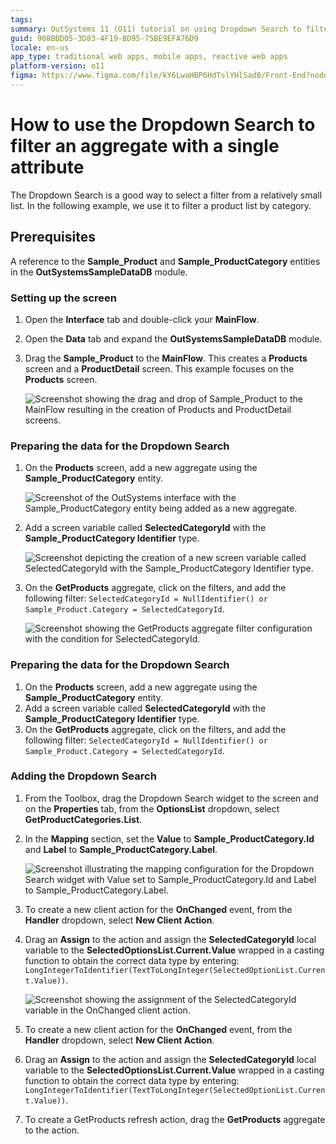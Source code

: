 ```yaml
---
tags:
summary: OutSystems 11 (O11) tutorial on using Dropdown Search to filter aggregates by a single attribute.
guid: 908BBD05-3D83-4F19-BD95-75BE9EFA76D9
locale: en-us
app_type: traditional web apps, mobile apps, reactive web apps
platform-version: o11
figma: https://www.figma.com/file/kY6LwaHBP6HdTslYHlSadB/Front-End?node-id=1049:836
---
```


# How to use the Dropdown Search to filter an aggregate with a single attribute

The Dropdown Search is a good way to select a filter from a relatively small list. In the following example, we use it to filter a product list by category.

## Prerequisites

A reference to the **Sample_Product** and **Sample_ProductCategory** entities in the **OutSystemsSampleDataDB** module.

### Setting up the screen

1. Open the **Interface** tab and double-click your **MainFlow**.
1. Open the **Data** tab and expand the **OutSystemsSampleDataDB** module. 
1. Drag the **Sample_Product** to the **MainFlow**. 
    This creates a **Products** screen and a **ProductDetail** screen. This example focuses on the **Products** screen.

    ![Screenshot showing the drag and drop of Sample_Product to the MainFlow resulting in the creation of Products and ProductDetail screens.](images/dropdown-sampleproduct-ss.png "Products and ProductDetail Screen Creation")

### Preparing the data for the Dropdown Search

1. On the **Products** screen, add a new aggregate using the  **Sample_ProductCategory** entity.

    ![Screenshot of the OutSystems interface with the Sample_ProductCategory entity being added as a new aggregate.](images/dropdown-aggregate-ss.png "Adding a New Aggregate")

1. Add a screen variable called **SelectedCategoryId** with the **Sample_ProductCategory Identifier** type.

    ![Screenshot depicting the creation of a new screen variable called SelectedCategoryId with the Sample_ProductCategory Identifier type.](images/dropdown-variable-ss.png "Creating a Screen Variable")

1. On the **GetProducts** aggregate, click on the filters, and add the following filter: ``SelectedCategoryId = NullIdentifier() or Sample_Product.Category = SelectedCategoryId``.

    ![Screenshot showing the GetProducts aggregate filter configuration with the condition for SelectedCategoryId.](images/dropdown-filter-ss.png "Configuring the GetProducts Aggregate Filter")

### Preparing the data for the Dropdown Search

1. On the **Products** screen, add a new aggregate using the  **Sample_ProductCategory** entity.
1. Add a screen variable called **SelectedCategoryId** with the **Sample_ProductCategory Identifier** type.
1. On the **GetProducts** aggregate, click on the filters, and add the following filter: ``SelectedCategoryId = NullIdentifier() or Sample_Product.Category = SelectedCategoryId``.

### Adding the Dropdown Search

1. From the Toolbox, drag the Dropdown Search widget to the screen and on the **Properties** tab, from the **OptionsList** dropdown, select **GetProductCategories.List**.
1. In the **Mapping** section, set the **Value** to **Sample_ProductCategory.Id** and  **Label** to **Sample_ProductCategory.Label**.

    ![Screenshot illustrating the mapping configuration for the Dropdown Search widget with Value set to Sample_ProductCategory.Id and Label to Sample_ProductCategory.Label.](images/dropdown-mapping-ss.png "Dropdown Search Mapping Configuration")

1. To create a new client action for the **OnChanged** event, from the **Handler** dropdown, select  **New Client Action**.
1. Drag an **Assign** to the action and assign the **SelectedCategoryId** local variable to the **SelectedOptionsList.Current.Value** wrapped in a casting function to obtain the correct data type by entering: ``LongIntegerToIdentifier(TextToLongInteger(SelectedOptionList.Current.Value))``.

    ![Screenshot showing the assignment of the SelectedCategoryId variable in the OnChanged client action.](images/dropdown-refresh-ss.png "Assigning the SelectedCategoryId")

1. To create a new client action for the **OnChanged** event, from the **Handler** dropdown, select  **New Client Action**.
1. Drag an **Assign** to the action and assign the **SelectedCategoryId** local variable to the **SelectedOptionsList.Current.Value** wrapped in a casting function to obtain the correct data type by entering: ``LongIntegerToIdentifier(TextToLongInteger(SelectedOptionList.Current.Value))``.
1. To create a GetProducts refresh action, drag the **GetProducts** aggregate to the action. 

